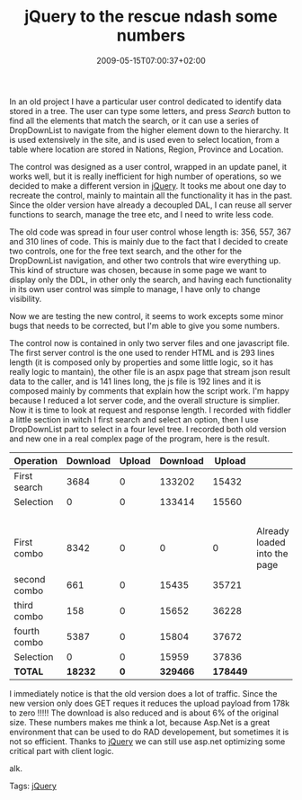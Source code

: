 ﻿---
title: "jQuery to the rescue ndash some numbers"
description: ""
date: 2009-05-15T07:00:37+02:00
draft: false
tags: [ASPNET,JQuery]
categories: [ASPNET,JQuery]
---
In an old project I have a particular user control dedicated to identify data stored in a tree. The user can type some letters, and press *Search* button to find all the elements that match the search, or it can use a series of DropDownList to navigate from the higher element down to the hierarchy. It is used extensively in the site, and is used even to select location, from a table where location are stored in Nations, Region, Province and Location.

The control was designed as a user control, wrapped in an update panel, it works well, but it is really inefficient for high number of operations, so we decided to make a different version in [jQuery](http://jquery.com/). It tooks me about one day to recreate the control, mainly to maintain all the functionality it has in the past. Since the older version have already a decoupled DAL, I can reuse all server functions to search, manage the tree etc, and I need to write less code.

The old code was spread in four user control whose length is: 356, 557, 367 and 310 lines of code. This is mainly due to the fact that I decided to create two controls, one for the free text search, and the other for the DropDownList navigation, and other two controls that wire everything up. This kind of structure was chosen, because in some page we want to display only the DDL, in other only the search, and having each functionality in its own user control was simple to manage, I have only to change visibility.

Now we are testing the new control, it seems to work excepts some minor bugs that needs to be corrected, but I'm able to give you some numbers.

The control now is contained in only two server files and one javascript file. The first server control is the one used to render HTML and is 293 lines length (it is composed only by properties and some little logic, so it has really logic to mantain), the other file is an aspx page that stream json result data to the caller, and is 141 lines long, the js file is 192 lines and it is composed mainly by comments that explain how the script work. I'm happy because I reduced a lot server code, and the overall structure is simplier. Now it is time to look at request and response length. I recorded with fiddler a little section in witch I first search and select an option, then I use DropDownList part to select in a four level tree. I recorded both old version and new one in a real complex page of the program, here is the result.

| Operation | Download | Upload | Download | Upload |   |
| --- | --- | --- | --- | --- | --- |
| First search | 3684 | 0 | 133202 | 15432 |   |
| Selection | 0 | 0 | 133414 | 15560 |   |
|   |   |   |   |   |   |
| First combo | 8342 | 0 | 0 | 0 | Already loaded into the page |
| second combo | 661 | 0 | 15435 | 35721 |   |
| third combo | 158 | 0 | 15652 | 36228 |   |
| fourth combo | 5387 | 0 | 15804 | 37672 |   |
| Selection | 0 | 0 | 15959 | 37836 |   |
|  **TOTAL** |  **18232** |  **0** |  **329466** |  **178449** |   |

I immediately notice is that the old version does a lot of traffic. Since the new version only does GET reques it reduces the upload payload from 178k to zero !!!!! The download is also reduced and is about 6% of the original size. These numbers makes me think a lot, because Asp.Net is a great environment that can be used to do RAD developement, but sometimes it is not so efficient. Thanks to [jQuery](http://jquery.com/) we can still use asp.net optimizing some critical part with client logic.

alk.

Tags: [jQuery](http://technorati.com/tag/jQuery)
